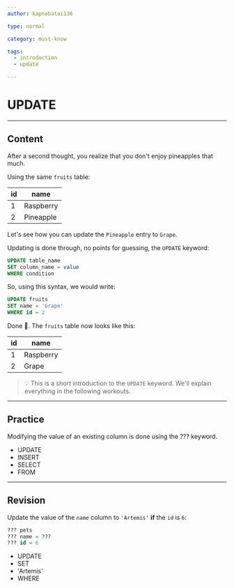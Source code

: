 ```yaml
---
author: kapnobatai136

type: normal

category: must-know

tags:
  - introduction
  - update

---
```


# UPDATE

---

## Content

After a second thought, you realize that you don't enjoy pineapples that much.

Using the same `fruits` table:

| id | name      |
|----|-----------|
| 1  | Raspberry |
| 2  | Pineapple |

Let's see how you can update the `Pineapple` entry to `Grape`.

Updating is done through, no points for guessing, the `UPDATE` keyword:

```sql
UPDATE table_name
SET column_name = value
WHERE condition
```

So, using this syntax, we would write:

```sql
UPDATE fruits
SET name = 'Grape'
WHERE id = 2
```

Done 🎉. The `fruits` table now looks like this:

| id | name      |
|----|-----------|
| 1  | Raspberry |
| 2  | Grape     |

> 💡 This is a short introduction to the `UPDATE` keyword. We'll explain everything in the following workouts.

---

## Practice

Modifying the value of an existing column is done using the ??? keyword.

- UPDATE
- INSERT
- SELECT
- FROM

---

## Revision

Update the value of the `name` column to `'Artemis'` **if** the `id` is `6`:

```sql
??? pets
??? name = ???
??? id = 6
```

- UPDATE
- SET
- 'Artemis'
- WHERE

